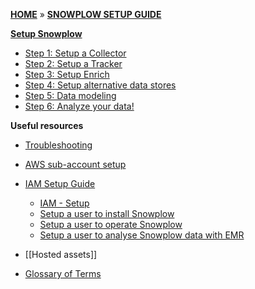 [**HOME**](Home) » [**SNOWPLOW SETUP GUIDE**](Setting-up-Snowplow)

[**Setup Snowplow**](Setting-up-Snowplow)    

- [Step 1: Setup a Collector](setting-up-a-collector)  
- [Step 2: Setup a Tracker](setting-up-a-tracker)  
- [Step 3: Setup Enrich](setting-up-enrich)  
- [Step 4: Setup alternative data stores](setting-up-alternative-data-stores)  
- [Step 5: Data modeling](Getting-started-with-data-modeling)
- [Step 6: Analyze your data!](Getting-started-analyzing-Snowplow-data)

**Useful resources**  

- [Troubleshooting](Troubleshooting)  
- [AWS sub-account setup](AWS-sub-account-setup)  
- [IAM Setup Guide](IAM-Setup)  
  - [IAM - Setup](IAM-Setup)  
  - [Setup a user to install Snowplow](Setup-IAM-permissions-for-users-installing-Snowplow)  
  - [Setup a user to operate Snowplow](Setup-IAM-permissions-for-operating-Snowplow)  
  - [Setup a user to analyse Snowplow data with EMR](Setup-IAM-permissions-for-a-data-analyst-using-EMR)  

- [[Hosted assets]] 
- [Glossary of Terms](Glossary)
